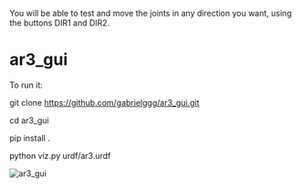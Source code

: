 You will be able to test and move the joints in any direction you want, using the buttons DIR1 and DIR2.

# ar3_gui
To run it:

git clone https://github.com/gabrielggg/ar3_gui.git

cd ar3_gui

pip install .

python viz.py urdf/ar3.urdf

![ar3_gui](https://github.com/gabrielggg/ar3_gui/assets/5673338/1ebe9edc-b3b8-4fae-8d95-67fab76d2ef1)



